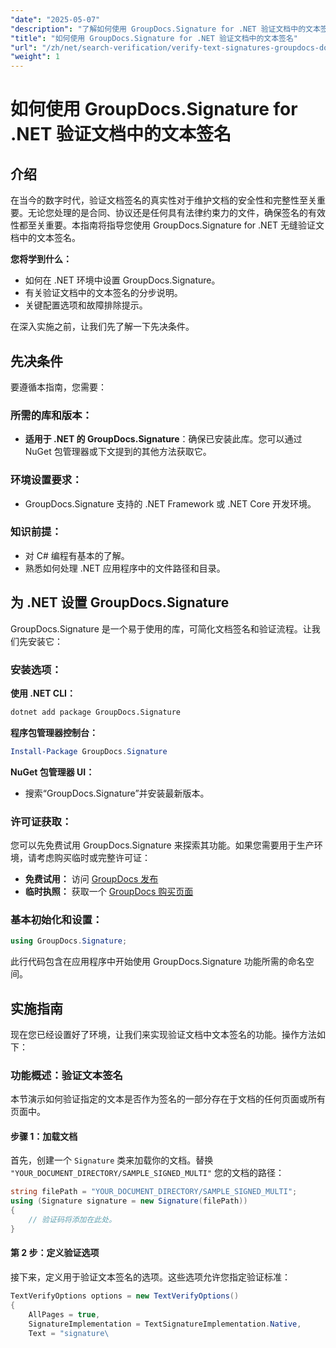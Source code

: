 ```yaml
---
"date": "2025-05-07"
"description": "了解如何使用 GroupDocs.Signature for .NET 验证文档中的文本签名。本指南涵盖设置、分步验证和实际应用。"
"title": "如何使用 GroupDocs.Signature for .NET 验证文档中的文本签名"
"url": "/zh/net/search-verification/verify-text-signatures-groupdocs-dotnet/"
"weight": 1
---
```


# 如何使用 GroupDocs.Signature for .NET 验证文档中的文本签名

## 介绍

在当今的数字时代，验证文档签名的真实性对于维护文档的安全性和完整性至关重要。无论您处理的是合同、协议还是任何具有法律约束力的文件，确保签名的有效性都至关重要。本指南将指导您使用 GroupDocs.Signature for .NET 无缝验证文档中的文本签名。

**您将学到什么：**
- 如何在 .NET 环境中设置 GroupDocs.Signature。
- 有关验证文档中的文本签名的分步说明。
- 关键配置选项和故障排除提示。

在深入实施之前，让我们先了解一下先决条件。

## 先决条件

要遵循本指南，您需要：

### 所需的库和版本：
- **适用于 .NET 的 GroupDocs.Signature**：确保已安装此库。您可以通过 NuGet 包管理器或下文提到的其他方法获取它。

### 环境设置要求：
- GroupDocs.Signature 支持的 .NET Framework 或 .NET Core 开发环境。

### 知识前提：
- 对 C# 编程有基本的了解。
- 熟悉如何处理 .NET 应用程序中的文件路径和目录。

## 为 .NET 设置 GroupDocs.Signature

GroupDocs.Signature 是一个易于使用的库，可简化文档签名和验证流程。让我们先安装它：

### 安装选项：

**使用 .NET CLI：**
```bash
dotnet add package GroupDocs.Signature
```

**程序包管理器控制台：**
```powershell
Install-Package GroupDocs.Signature
```

**NuGet 包管理器 UI：**
- 搜索“GroupDocs.Signature”并安装最新版本。

### 许可证获取：

您可以先免费试用 GroupDocs.Signature 来探索其功能。如果您需要用于生产环境，请考虑购买临时或完整许可证：
- **免费试用：** 访问 [GroupDocs 发布](https://releases.groupdocs.com/signature/net/)
- **临时执照：** 获取一个 [GroupDocs 购买页面](https://purchase.groupdocs.com/temporary-license/)

### 基本初始化和设置：

```csharp
using GroupDocs.Signature;
```

此行代码包含在应用程序中开始使用 GroupDocs.Signature 功能所需的命名空间。

## 实施指南

现在您已经设置好了环境，让我们来实现验证文档中文本签名的功能。操作方法如下：

### 功能概述：验证文本签名
本节演示如何验证指定的文本是否作为签名的一部分存在于文档的任何页面或所有页面中。

#### 步骤 1：加载文档
首先，创建一个 `Signature` 类来加载你的文档。替换 `"YOUR_DOCUMENT_DIRECTORY/SAMPLE_SIGNED_MULTI"` 您的文档的路径：

```csharp
string filePath = "YOUR_DOCUMENT_DIRECTORY/SAMPLE_SIGNED_MULTI";
using (Signature signature = new Signature(filePath))
{
    // 验证码将添加在此处。
}
```

#### 第 2 步：定义验证选项
接下来，定义用于验证文本签名的选项。这些选项允许您指定验证标准：

```csharp
TextVerifyOptions options = new TextVerifyOptions()
{
    AllPages = true,
    SignatureImplementation = TextSignatureImplementation.Native,
    Text = "signature\